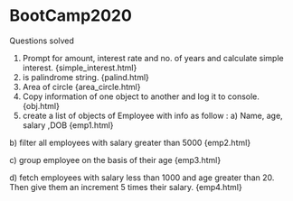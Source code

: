 # BootCamp2020

Questions solved

1) Prompt for amount, interest rate and no. of years and calculate simple interest. {simple_interest.html}
2) is palindrome string. {palind.html}
3) Area of circle {area_circle.html}
4) Copy information of one object to another and log it to console. {obj.html}
5) create a list of objects of Employee with info as follow :
a) Name, age, salary ,DOB {emp1.html}

b) filter all employees with salary greater than 5000 {emp2.html}

c) group employee on the basis of their age {emp3.html}

d) fetch employees with salary less than 1000 and age greater than 20. Then give them an increment 5 times their salary. {emp4.html}

